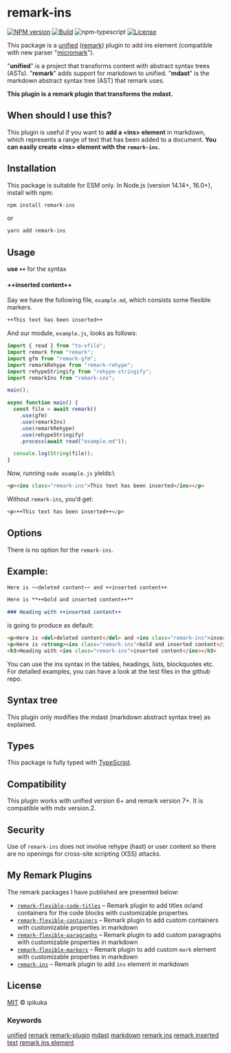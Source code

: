 # remark-ins

[![NPM version][npm-image]][npm-url]
[![Build][github-build]][github-build-url]
![npm-typescript]
[![License][github-license]][github-license-url]

This package is a [unified][unified] ([remark][remark]) plugin to add ins element (compatible with new parser "[micromark][micromark]").

"**unified**" is a project that transforms content with abstract syntax trees (ASTs). "**remark**" adds support for markdown to unified. "**mdast**" is the markdown abstract syntax tree (AST) that remark uses.

**This plugin is a remark plugin that transforms the mdast.**

## When should I use this?

This plugin is useful if you want to **add a \<ins\> element** in markdown, which represents a range of text that has been added to a document. **You can easily create \<ins\> element with the `remark-ins`.**

## Installation

This package is suitable for ESM only. In Node.js (version 14.14+, 16.0+), install with npm:

```bash
npm install remark-ins
```

or

```bash
yarn add remark-ins
```

## Usage

**use `++`** for the syntax

#### ++inserted content++

Say we have the following file, `example.md`, which consists some flexible markers.

```markdown
++This text has been inserted++
```

And our module, `example.js`, looks as follows:

```javascript
import { read } from "to-vfile";
import remark from "remark";
import gfm from "remark-gfm";
import remarkRehype from "remark-rehype";
import rehypeStringify from "rehype-stringify";
import remarkIns from "remark-ins";

main();

async function main() {
  const file = await remark()
    .use(gfm)
    .use(remarkIns)
    .use(remarkRehype)
    .use(rehypeStringify)
    .process(await read("example.md"));

  console.log(String(file));
}
```

Now, running `node example.js` yields:\

```html
<p><ins class="remark-ins">This text has been inserted</ins></p>
```

Without `remark-ins`, you’d get:

```html
<p>++This text has been inserted++</p>
```

## Options

There is no option for the `remark-ins`.

## Example:

```markdown
Here is ~~deleted content~~ and ++inserted content++

Here is **++bold and inserted content++**

### Heading with ++inserted content++
```
is going to produce as default:

```html
<p>Here is <del>deleted content</del> and <ins class="remark-ins">inserted content</ins></p>
<p>Here is <strong><ins class="remark-ins">bold and inserted content</ins></strong></p>
<h3>Heading with <ins class="remark-ins">inserted content</ins></h3>
```

You can use the ins syntax in the tables, headings, lists, blockquotes etc. For detailed examples, you can have a look at the test files in the github repo.

## Syntax tree

This plugin only modifies the mdast (markdown abstract syntax tree) as explained.

## Types

This package is fully typed with [TypeScript][typeScript].

## Compatibility

This plugin works with unified version 6+ and remark version 7+. It is compatible with mdx version.2.

## Security

Use of `remark-ins` does not involve rehype (hast) or user content so there are no openings for cross-site scripting (XSS) attacks.

## My Remark Plugins

The remark packages I have published are presented below:
+ [`remark-flexible-code-titles`](https://www.npmjs.com/package/remark-flexible-code-titles)
  – Remark plugin to add titles or/and containers for the code blocks with customizable properties
+ [`remark-flexible-containers`](https://www.npmjs.com/package/remark-flexible-containers)
  – Remark plugin to add custom containers with customizable properties in markdown
+ [`remark-flexible-paragraphs`](https://www.npmjs.com/package/remark-flexible-paragraphs)
  – Remark plugin to add custom paragraphs with customizable properties in markdown
+ [`remark-flexible-markers`](https://www.npmjs.com/package/remark-flexible-markers)
  – Remark plugin to add custom `mark` element with customizable properties in markdown
+ [`remark-ins`](https://www.npmjs.com/package/remark-ins)
  – Remark plugin to add `ins` element in markdown

## License

[MIT][license] © ipikuka

### Keywords

[unified][unifiednpm] [remark][remarknpm] [remark-plugin][remarkpluginnpm] [mdast][mdastnpm] [markdown][markdownnpm] [remark ins][remarkInsnpm] [remark inserted text][remarkInsertedTextnpm] [remark ins element][remarkInsElementnpm]

[unified]: https://github.com/unifiedjs/unified
[unifiednpm]: https://www.npmjs.com/search?q=keywords:unified
[remark]: https://github.com/remarkjs/remark
[remarknpm]: https://www.npmjs.com/search?q=keywords:remark
[remarkpluginnpm]: https://www.npmjs.com/search?q=keywords:remark%20plugin
[mdast]: https://github.com/syntax-tree/mdast
[mdastnpm]: https://www.npmjs.com/search?q=keywords:mdast
[micromark]: https://github.com/micromark/micromark
[typescript]: https://www.typescriptlang.org/
[license]: https://github.com/ipikuka/remark-ins/blob/main/LICENSE
[markdownnpm]: https://www.npmjs.com/search?q=keywords:markdown
[remarkInsnpm]: https://www.npmjs.com/search?q=keywords:remark%20ins
[remarkInsertedTextnpm]: https://www.npmjs.com/search?q=keywords:remark%20inserted%20text
[remarkInsElementnpm]: https://www.npmjs.com/search?q=keywords:remark%20ins%20element
[npm-url]: https://www.npmjs.com/package/remark-ins
[npm-image]: https://img.shields.io/npm/v/remark-ins
[github-license]: https://img.shields.io/github/license/ipikuka/remark-ins
[github-license-url]: https://github.com/ipikuka/remark-ins/blob/master/LICENSE
[github-build]: https://github.com/ipikuka/remark-ins/actions/workflows/publish.yml/badge.svg
[github-build-url]: https://github.com/ipikuka/remark-ins/actions/workflows/publish.yml
[npm-typescript]: https://img.shields.io/npm/types/remark-ins
